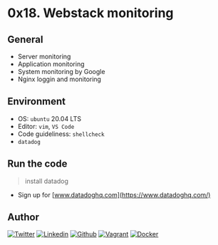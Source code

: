 # 0x18. Webstack monitoring

## General

* Server monitoring
* Application monitoring
* System monitoring by Google
* Nginx loggin and monitoring

## Environment

* OS:  ``ubuntu`` 20.04 LTS
* Editor: ``vim``, ``VS Code``
* Code guideliness: ``shellcheck``
* ``datadog``

## Run the code

> install datadog

* Sign up for [www.datadoghq.com](https://www.datadoghq.com/)

## Author
<!-- twitter -->
[![Twitter](https://img.shields.io/twitter/follow/ralex_uy?style=social)](https://twitter.com/ralex_uy) <!-- linkedin --> [![Linkedin](https://img.shields.io/badge/LinkedIn-+24K-blue?style=social&logo=linkedin)](https://www.linkedin.com/in/ronald-rivero/) <!-- github --> [![Github](https://img.shields.io/github/followers/ralexrivero?style=social)](https://github.com/ralexrivero/) <!-- vagrant --> [![Vagrant](https://img.shields.io/static/v1?label=&message=Vagrant%20Profile&color=1868F2&logo=vagrant&labelColor=2F333A)](https://app.vagrantup.com/ralexrivero) <!-- docker --> [![Docker](https://img.shields.io/static/v1?label=&message=Docker%20Profile&color=2496ED&logo=Docker&labelColor=2F333A)](https://hub.docker.com/u/ralexrivero)